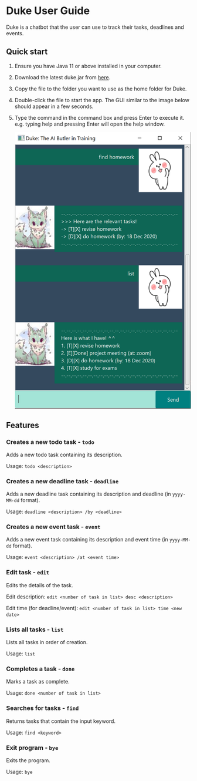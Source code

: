 # Duke User Guide

Duke is a chatbot that the user can use to track their tasks, deadlines and events.

## Quick start

1. Ensure you have Java 11 or above installed in your computer.
2. Download the latest duke.jar from [here](https://github.com/zhaojj2209/ip/releases/tag/A-Release).
3. Copy the file to the folder you want to use as the home folder for Duke.
4. Double-click the file to start the app. The GUI similar to the image below should appear in a few seconds.
5. Type the command in the command box and press Enter to execute it. e.g. typing help and pressing Enter will open the help window.

   ![Duke GUI](./Ui.png)

## Features

### Creates a new todo task - `todo`

Adds a new todo task containing its description.

Usage: `todo <description>`

### Creates a new deadline task - `deadline`

Adds a new deadline task containing its description and deadline (in `yyyy-MM-dd` format).

Usage: `deadline <description> /by <deadline>`

### Creates a new event task - `event`

Adds a new event task containing its description and event time (in `yyyy-MM-dd` format).

Usage: `event <description> /at <event time>`

### Edit task - `edit`

Edits the details of the task.

Edit description: `edit <number of task in list> desc <description>`

Edit time (for deadline/event): `edit <number of task in list> time <new date>`

### Lists all tasks - `list`

Lists all tasks in order of creation.

Usage: `list`

### Completes a task - `done`

Marks a task as complete.

Usage: `done <number of task in list>`

### Searches for tasks - `find`

Returns tasks that contain the input keyword.

Usage: `find <keyword>`

### Exit program - `bye`

Exits the program.

Usage: `bye`
